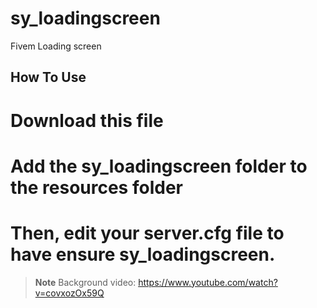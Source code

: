 # sy_loadingscreen
Fivem Loading screen

## How To Use
# Download this file

# Add the sy_loadingscreen folder to the resources folder

# Then, edit your server.cfg file to have ensure sy_loadingscreen.

> **Note**
> Background video: https://www.youtube.com/watch?v=covxozOx59Q

